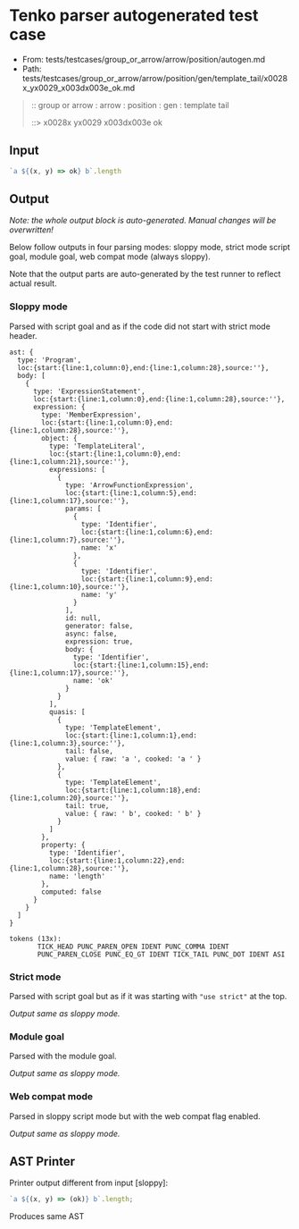 # Tenko parser autogenerated test case

- From: tests/testcases/group_or_arrow/arrow/position/autogen.md
- Path: tests/testcases/group_or_arrow/arrow/position/gen/template_tail/x0028x_yx0029_x003dx003e_ok.md

> :: group or arrow : arrow : position : gen : template tail
>
> ::> x0028x yx0029 x003dx003e ok

## Input


`````js
`a ${(x, y) => ok} b`.length
`````

## Output

_Note: the whole output block is auto-generated. Manual changes will be overwritten!_

Below follow outputs in four parsing modes: sloppy mode, strict mode script goal, module goal, web compat mode (always sloppy).

Note that the output parts are auto-generated by the test runner to reflect actual result.

### Sloppy mode

Parsed with script goal and as if the code did not start with strict mode header.

`````
ast: {
  type: 'Program',
  loc:{start:{line:1,column:0},end:{line:1,column:28},source:''},
  body: [
    {
      type: 'ExpressionStatement',
      loc:{start:{line:1,column:0},end:{line:1,column:28},source:''},
      expression: {
        type: 'MemberExpression',
        loc:{start:{line:1,column:0},end:{line:1,column:28},source:''},
        object: {
          type: 'TemplateLiteral',
          loc:{start:{line:1,column:0},end:{line:1,column:21},source:''},
          expressions: [
            {
              type: 'ArrowFunctionExpression',
              loc:{start:{line:1,column:5},end:{line:1,column:17},source:''},
              params: [
                {
                  type: 'Identifier',
                  loc:{start:{line:1,column:6},end:{line:1,column:7},source:''},
                  name: 'x'
                },
                {
                  type: 'Identifier',
                  loc:{start:{line:1,column:9},end:{line:1,column:10},source:''},
                  name: 'y'
                }
              ],
              id: null,
              generator: false,
              async: false,
              expression: true,
              body: {
                type: 'Identifier',
                loc:{start:{line:1,column:15},end:{line:1,column:17},source:''},
                name: 'ok'
              }
            }
          ],
          quasis: [
            {
              type: 'TemplateElement',
              loc:{start:{line:1,column:1},end:{line:1,column:3},source:''},
              tail: false,
              value: { raw: 'a ', cooked: 'a ' }
            },
            {
              type: 'TemplateElement',
              loc:{start:{line:1,column:18},end:{line:1,column:20},source:''},
              tail: true,
              value: { raw: ' b', cooked: ' b' }
            }
          ]
        },
        property: {
          type: 'Identifier',
          loc:{start:{line:1,column:22},end:{line:1,column:28},source:''},
          name: 'length'
        },
        computed: false
      }
    }
  ]
}

tokens (13x):
       TICK_HEAD PUNC_PAREN_OPEN IDENT PUNC_COMMA IDENT
       PUNC_PAREN_CLOSE PUNC_EQ_GT IDENT TICK_TAIL PUNC_DOT IDENT ASI
`````

### Strict mode

Parsed with script goal but as if it was starting with `"use strict"` at the top.

_Output same as sloppy mode._

### Module goal

Parsed with the module goal.

_Output same as sloppy mode._

### Web compat mode

Parsed in sloppy script mode but with the web compat flag enabled.

_Output same as sloppy mode._

## AST Printer

Printer output different from input [sloppy]:

````js
`a ${(x, y) => (ok)} b`.length;
````

Produces same AST
